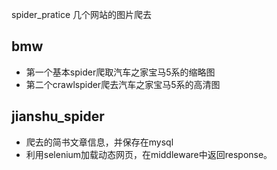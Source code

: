 spider_pratice
几个网站的图片爬去
## bmw
- 第一个基本spider爬取汽车之家宝马5系的缩略图
- 第二个crawlspider爬去汽车之家宝马5系的高清图
## jianshu_spider
- 爬去的简书文章信息，并保存在mysql
- 利用selenium加载动态网页，在middleware中返回response。
